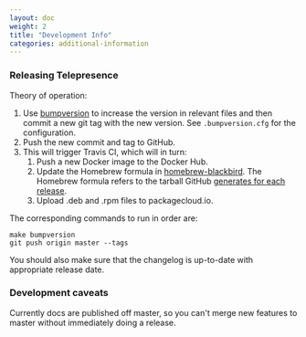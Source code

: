 ```yaml
---
layout: doc
weight: 2
title: "Development Info"
categories: additional-information
---
```


### Releasing Telepresence

Theory of operation:

1. Use [bumpversion](https://pypi.python.org/pypi/bumpversion) to increase the version in relevant files and then commit a new git tag with the new version.
   See `.bumpversion.cfg` for the configuration.
2. Push the new commit and tag to GitHub.
3. This will trigger Travis CI, which will in turn:
   1. Push a new Docker image to the Docker Hub.
   2. Update the Homebrew formula in [homebrew-blackbird](https://github.com/datawire/homebrew-blackbird).
      The Homebrew formula refers to the tarball GitHub [generates for each release](https://github.com/datawire/telepresence/releases).
   3. Upload .deb and .rpm files to packagecloud.io.

The corresponding commands to run in order are:

```
make bumpversion
git push origin master --tags
```

You should also make sure that the changelog is up-to-date with appropriate release date.


### Development caveats

Currently docs are published off master, so you can't merge new features to master without immediately doing a release.
